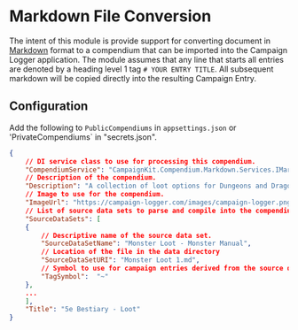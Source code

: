 ﻿# Markdown File Conversion
The intent of this module is provide support for converting document in [Markdown](https://www.markdownguide.org/) format to a compendium that can be imported into the Campaign Logger application. 
The module assumes that any line that starts all entries are denoted by a heading level 1 tag `# YOUR ENTRY TITLE`.
All subsequent markdown will be copied directly into the resulting Campaign Entry.

## Configuration
Add the following to `PublicCompendiums` in `appsettings.json` or 'PrivateCompendiums` in "secrets.json".
```json
{
    // DI service class to use for processing this compendium.
    "CompendiumService": "CampaignKit.Compendium.Markdown.Services.IMarkdownCompendiumService, CampaignKit.Compendium.Markdown.dll",
    // Description of the compendium.
    "Description": "A collection of loot options for Dungeons and Dragons monsters.",
    // Image to use for the compendium.
    "ImageUrl": "https://campaign-logger.com/images/campaign-logger.png",
    // List of source data sets to parse and compile into the compendium.
    "SourceDataSets": [
    {
        // Descriptive name of the source data set.
        "SourceDataSetName": "Monster Loot - Monster Manual",
        // Location of the file in the data directory
        "SourceDataSetURI": "Monster Loot 1.md",
        // Symbol to use for campaign entries derived from the source data.
        "TagSymbol":  "~"
    },
    ...
    ],
    "Title": "5e Bestiary - Loot"
}
```